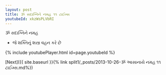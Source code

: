 ```yaml
---
layout: post
title: ૐ સદાગ્નિને નમહ ૧૧ ટાઈમ્સ
youtubeId: xkzWsPLVbRI
---
```

 
 
 ૐ સદાગ્નિને નમહ  
 
 -  જે શક્તિનું શસ્ત્ર વહન કરે છે 
 
  
 
  
 
 
 
 
 
 


{% include youtubePlayer.html id=page.youtubeId %}
 
[Next]({{ site.baseurl }}{% link  split1/_posts/2013-10-26-ૐ આસાનાયે નમહ ૧૧ ટાઈમ્સ.md%})
 
